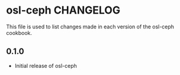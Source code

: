 osl-ceph CHANGELOG
==================
This file is used to list changes made in each version of the
osl-ceph cookbook.

0.1.0
-----
- Initial release of osl-ceph

